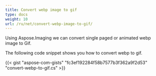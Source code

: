 ```yaml
---
title: Convert webp image to gif
type: docs
weight: 10
url: /ru/net/convert-webp-image-to-gif/
---
```


Using Aspose.Imaging we can convert single paged or animated webp image to Gif.

The following code snippet shows you how to convert webp to gif.

{{< gist "aspose-com-gists" "fc3ef192284f58b7577b3f362a9f2d53" "convert-webp-to-gif.cs" >}}
